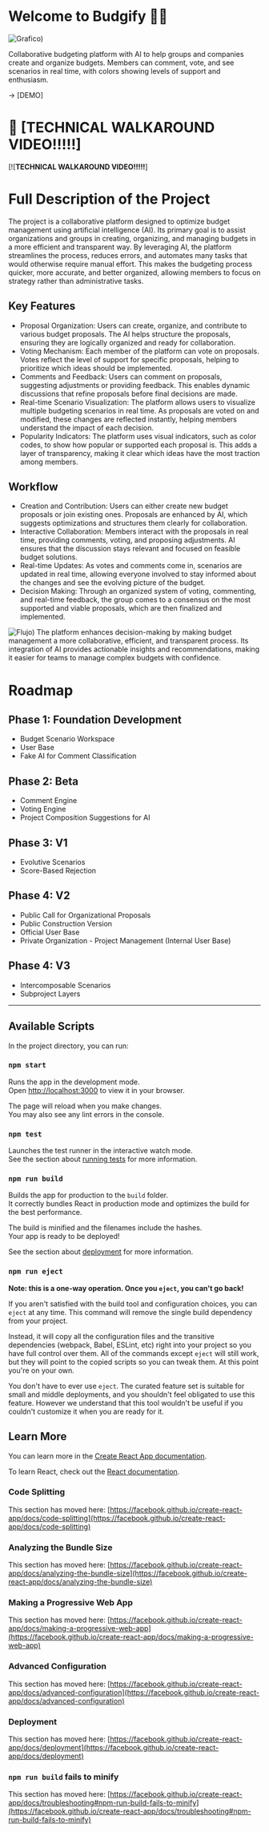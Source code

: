 # Welcome to Budgify 🙌🏻
![Grafico)](https://github.com/ristoxxx/budgify/blob/master/public/Grafico.png)

Collaborative budgeting platform with AI to help groups and companies create and organize budgets. Members can comment, vote, and see scenarios in real time, with colors showing levels of support and enthusiasm.

-> [DEMO]

# 👀 [TECHNICAL WALKAROUND VIDEO!!!!!]
[![**TECHNICAL WALKAROUND VIDEO!!!!!**]


# Full Description of the Project
The project is a collaborative platform designed to optimize budget management using artificial intelligence (AI). Its primary goal is to assist organizations and groups in creating, organizing, and managing budgets in a more efficient and transparent way. By leveraging AI, the platform streamlines the process, reduces errors, and automates many tasks that would otherwise require manual effort. This makes the budgeting process quicker, more accurate, and better organized, allowing members to focus on strategy rather than administrative tasks.


## Key Features
- Proposal Organization: Users can create, organize, and contribute to various budget proposals. The AI helps structure the proposals, ensuring they are logically organized and ready for collaboration.
- Voting Mechanism: Each member of the platform can vote on proposals. Votes reflect the level of support for specific proposals, helping to prioritize which ideas should be implemented.
- Comments and Feedback: Users can comment on proposals, suggesting adjustments or providing feedback. This enables dynamic discussions that refine proposals before final decisions are made.
- Real-time Scenario Visualization: The platform allows users to visualize multiple budgeting scenarios in real time. As proposals are voted on and modified, these changes are reflected instantly, helping members understand the impact of each decision.
- Popularity Indicators: The platform uses visual indicators, such as color codes, to show how popular or supported each proposal is. This adds a layer of transparency, making it clear which ideas have the most traction among members.

## Workflow
- Creation and Contribution:
Users can either create new budget proposals or join existing ones. Proposals are enhanced by AI, which suggests optimizations and structures them clearly for collaboration.
- Interactive Collaboration:
Members interact with the proposals in real time, providing comments, voting, and proposing adjustments. AI ensures that the discussion stays relevant and focused on feasible budget solutions.
- Real-time Updates:
As votes and comments come in, scenarios are updated in real time, allowing everyone involved to stay informed about the changes and see the evolving picture of the budget.
- Decision Making:
Through an organized system of voting, commenting, and real-time feedback, the group comes to a consensus on the most supported and viable proposals, which are then finalized and implemented.

![Flujo)](https://github.com/ristoxxx/budgify/blob/master/public/Flujo.png)
The platform enhances decision-making by making budget management a more collaborative, efficient, and transparent process. Its integration of AI provides actionable insights and recommendations, making it easier for teams to manage complex budgets with confidence.

# Roadmap
## Phase 1: Foundation Development
- Budget Scenario Workspace
- User Base
- Fake AI for Comment Classification

## Phase 2: Beta
- Comment Engine
- Voting Engine
- Project Composition Suggestions for AI

## Phase 3: V1
- Evolutive Scenarios
- Score-Based Rejection
  
## Phase 4: V2
- Public Call for Organizational Proposals
- Public Construction Version
- Official User Base
- Private Organization - Project Management (Internal User Base)

## Phase 4: V3
- Intercomposable Scenarios
- Subproject Layers

____________________________________________________________________

## Available Scripts

In the project directory, you can run:

### `npm start`

Runs the app in the development mode.\
Open [http://localhost:3000](http://localhost:3000) to view it in your browser.

The page will reload when you make changes.\
You may also see any lint errors in the console.

### `npm test`

Launches the test runner in the interactive watch mode.\
See the section about [running tests](https://facebook.github.io/create-react-app/docs/running-tests) for more information.

### `npm run build`

Builds the app for production to the `build` folder.\
It correctly bundles React in production mode and optimizes the build for the best performance.

The build is minified and the filenames include the hashes.\
Your app is ready to be deployed!

See the section about [deployment](https://facebook.github.io/create-react-app/docs/deployment) for more information.

### `npm run eject`

**Note: this is a one-way operation. Once you `eject`, you can't go back!**

If you aren't satisfied with the build tool and configuration choices, you can `eject` at any time. This command will remove the single build dependency from your project.

Instead, it will copy all the configuration files and the transitive dependencies (webpack, Babel, ESLint, etc) right into your project so you have full control over them. All of the commands except `eject` will still work, but they will point to the copied scripts so you can tweak them. At this point you're on your own.

You don't have to ever use `eject`. The curated feature set is suitable for small and middle deployments, and you shouldn't feel obligated to use this feature. However we understand that this tool wouldn't be useful if you couldn't customize it when you are ready for it.

## Learn More

You can learn more in the [Create React App documentation](https://facebook.github.io/create-react-app/docs/getting-started).

To learn React, check out the [React documentation](https://reactjs.org/).

### Code Splitting

This section has moved here: [https://facebook.github.io/create-react-app/docs/code-splitting](https://facebook.github.io/create-react-app/docs/code-splitting)

### Analyzing the Bundle Size

This section has moved here: [https://facebook.github.io/create-react-app/docs/analyzing-the-bundle-size](https://facebook.github.io/create-react-app/docs/analyzing-the-bundle-size)

### Making a Progressive Web App

This section has moved here: [https://facebook.github.io/create-react-app/docs/making-a-progressive-web-app](https://facebook.github.io/create-react-app/docs/making-a-progressive-web-app)

### Advanced Configuration

This section has moved here: [https://facebook.github.io/create-react-app/docs/advanced-configuration](https://facebook.github.io/create-react-app/docs/advanced-configuration)

### Deployment

This section has moved here: [https://facebook.github.io/create-react-app/docs/deployment](https://facebook.github.io/create-react-app/docs/deployment)

### `npm run build` fails to minify

This section has moved here: [https://facebook.github.io/create-react-app/docs/troubleshooting#npm-run-build-fails-to-minify](https://facebook.github.io/create-react-app/docs/troubleshooting#npm-run-build-fails-to-minify)
